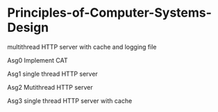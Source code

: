 # Principles-of-Computer-Systems-Design
multithread HTTP server with cache and logging file


Asg0
Implement CAT

Asg1
single thread HTTP server

Asg2
Mutithread HTTP server

Asg3
single thread HTTP server with cache
